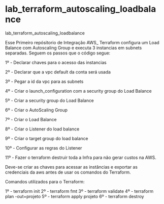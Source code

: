 # lab_terraform_autoscaling_loadbalance
lab_terraform_autoscaling_loadbalance

Esse Primeiro repósitorio de Integração AWS_ Terraform configura um Load Balance com Autoscaling Group e executa 3 instancias em subnets separadas.
Seguem os passos que o código segue:

1º - Declarar chaves para o acesso das instancias

2º - Declarar que a vpc default da conta será usada

3º - Pegar a id da vpc para as subnets

4º - Criar o launch_configuration com a security group do Load Balance

5º - Criar a security group do Load Balance

6º - Criar o AutoScaling Group

7º - Criar o Load Balance

8º - Criar o Listener do load balance

9º - Criar o target group do load balance

10º - Configurar as regras do Listener

11º - Fazer o terraform destruir toda a Infra para não gerar custos na AWS.

Deve-se criar as chaves para acessar as instâncias e exportar as credenciais da aws antes de usar os comandos do Terraform.

Comandos utilizados para o Terraform:

1º - terraform init
2º - terraform fmt
3º - terraform validate
4º - terraform plan -out=projeto
5º - terraform apply projeto
6º - terraform destroy